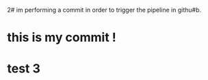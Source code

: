 2#
 im performing a commit in order to trigger the pipeline in githu#b. 
# this is my commit ! 
# test 3 
